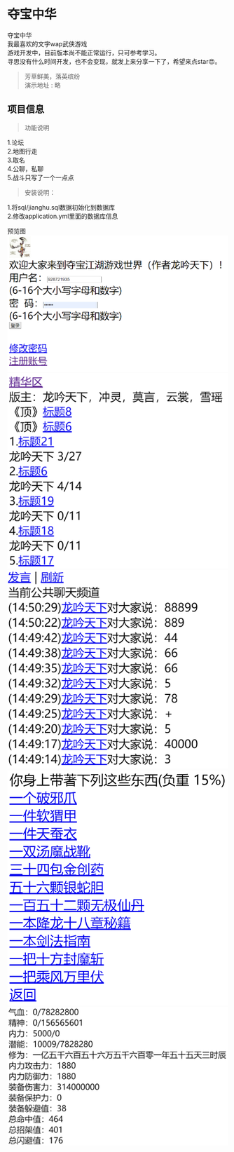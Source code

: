 # 夺宝中华

夺宝中华  
我最喜欢的文字wap武侠游戏  
游戏开发中，目前版本尚不能正常运行，只可参考学习。  
寻思没有什么时间开发，也不会变现，就发上来分享一下了，希望来点star😍。

>芳草鲜美，落英缤纷  
演示地址 : 略

## 项目信息  

>功能说明

1.论坛  
2.地图行走  
3.取名  
4.公聊，私聊  
5.战斗只写了一个一点点 

>安装说明：  

1.将sql/jianghu.sql数据初始化到数据库  
2.修改application.yml里面的数据库信息  

预览图  
![img](https://github.com/928721935/previewPic/blob/master/pic/pic1.png)  
![img](https://github.com/928721935/previewPic/blob/master/pic/pic2.png)  
![img](https://github.com/928721935/previewPic/blob/master/pic/pic3.png)  
![img](https://github.com/928721935/previewPic/blob/master/pic/pic4.png)  
![img](https://github.com/928721935/previewPic/blob/master/pic/pic5.png)  
